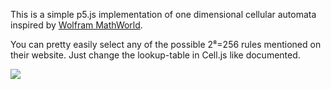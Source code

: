 This is a simple p5.js implementation of one dimensional cellular automata inspired by [Wolfram MathWorld](https://mathworld.wolfram.com/ElementaryCellularAutomaton.html).

You can pretty easily select any of the possible 2⁸=256 rules mentioned on their website. Just change the lookup-table in Cell.js like documented.

![](https://media.discordapp.net/attachments/330350395409039360/1197940410937511966/image.png)
